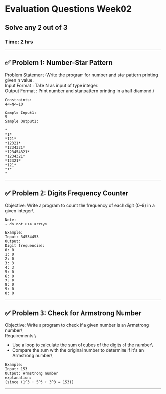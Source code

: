 # **Evaluation Questions Week02**
## Solve any 2 out of 3 
### Time: 2 hrs

---

## ✅ **Problem 1:  Number-Star Pattern**

Problem Statement :Write the program for number and star pattern printing given n value.\
Input  Format  : Take N as input of type integer. \
Output Format  : Print  number and star pattern printing in a half diamond.\ 

```
Constraints:
4<=N<=10

Sample Input1:
5
Sample Output1:

*
*1*
*121*
*12321*
*1234321*
*123454321*
*1234321*
*12321*
*121*
*1*
*
```
---


## ✅ **Problem 2: Digits Frequency Counter**

Objective: Write a program to count the frequency of each digit (0–9) in a given integer\  
```
Note:
- do not use arrays
```  
```
Example:  
Input: 34534453  
Output:  
Digit frequencies:  
0: 0  
1: 0  
2: 0  
3: 3  
4: 3
5: 0
6: 0
7: 0
8: 0
9: 0
0: 0  
````
---

## ✅ **Problem 3: Check for Armstrong Number**

Objective: Write a program to check if a given number is an Armstrong number\  
Requirements:\  
- Use a loop to calculate the sum of cubes of the digits of the number\  
- Compare the sum with the original number to determine if it's an Armstrong number\  
```
Example:  
Input: 153  
Output: Armstrong number 
explanation: 
(since (1^3 + 5^3 + 3^3 = 153))
```

---


